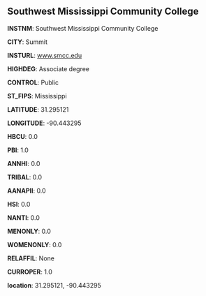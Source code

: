 
Southwest Mississippi Community College
---
**INSTNM**: Southwest Mississippi Community College

**CITY**: Summit

**INSTURL**: www.smcc.edu

**HIGHDEG**: Associate degree

**CONTROL**: Public

**ST_FIPS**: Mississippi

**LATITUDE**: 31.295121

**LONGITUDE**: -90.443295

**HBCU**: 0.0

**PBI**: 1.0

**ANNHI**: 0.0

**TRIBAL**: 0.0

**AANAPII**: 0.0

**HSI**: 0.0

**NANTI**: 0.0

**MENONLY**: 0.0

**WOMENONLY**: 0.0

**RELAFFIL**: None

**CURROPER**: 1.0

**location**: 31.295121, -90.443295